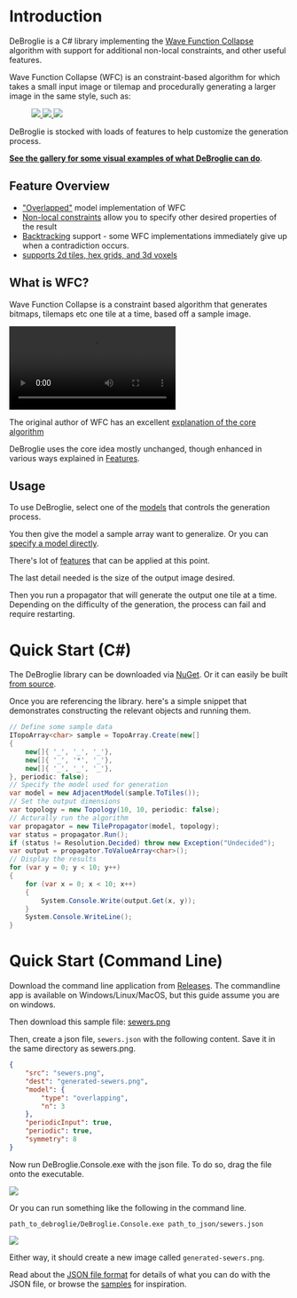 Introduction
=====================================

DeBroglie is a C# library implementing the [Wave Function Collapse](https://github.com/mxgmn/WaveFunctionCollapse) algorithm with support for additional non-local constraints, and other useful features.

Wave Function Collapse (WFC) is an constraint-based algorithm for which takes a small input image or tilemap
and procedurally generating a larger image in the same style, such as:

<figure>
<a href="https://github.com/BorisTheBrave/DeBroglie/blob/master/samples/mxgmn/city.json">
<img src="../images/city_input.png">
<img src="../images/arrow.png"/>
<img src="../images/city_output.png">
</a>
</figure>
 
DeBroglie is stocked with loads of features to help customize the generation process.

<b>[See the gallery for some visual examples of what DeBroglie can do](gallery.md)</b>.

Feature Overview
--------

* ["Overlapped"](features.md#overlapping) model implementation of WFC
* [Non-local constraints](features.md#constraints) allow you to specify other desired properties of the result
* [Backtracking](features.md#backtracking) support - some WFC implementations immediately give up when a contradiction occurs.
* [supports 2d tiles, hex grids, and 3d voxels](features.md#topology) 

What is WFC?
------------

Wave Function Collapse is a constraint based algorithm that generates bitmaps, tilemaps etc one tile at a time, based off a sample image.

<video src="../images/pathway.webm" autoplay loop></video>

The original author of WFC has an excellent [explanation of the core algorithm](https://github.com/mxgmn/WaveFunctionCollapse)

DeBroglie uses the core idea mostly unchanged, though enhanced in various ways explained in [Features](features.md).

Usage
---------------

To use DeBroglie, select one of the [models](features.md#models) that controls the generation process. 

You then give the model a sample array want to generalize. Or you can [specify a model directly](adjacency.md).

There's lot of [features](features.md) that can be applied at this point.

The last detail needed is the size of the output image desired.

Then you run a propagator that will generate the output one tile at a time. 
Depending on the difficulty of the generation, the process can fail and require restarting.

Quick Start (C#)
=================

The DeBroglie library can be downloaded via [NuGet](https://www.nuget.org/packages/DeBroglie). 
Or it can easily be built [from source](https://github.com/BorisTheBrave/DeBroglie).

Once you are referencing the library. here's a simple snippet that demonstrates constructing the relevant objects and running them.

```csharp
// Define some sample data
ITopoArray<char> sample = TopoArray.Create(new[]
{
    new[]{ '_', '_', '_'},
    new[]{ '_', '*', '_'},
    new[]{ '_', '_', '_'},
}, periodic: false);
// Specify the model used for generation
var model = new AdjacentModel(sample.ToTiles());
// Set the output dimensions
var topology = new Topology(10, 10, periodic: false);
// Acturally run the algorithm
var propagator = new TilePropagator(model, topology);
var status = propagator.Run();
if (status != Resolution.Decided) throw new Exception("Undecided");
var output = propagator.ToValueArray<char>();
// Display the results
for (var y = 0; y < 10; y++)
{
    for (var x = 0; x < 10; x++)
    {
        System.Console.Write(output.Get(x, y));
    }
    System.Console.WriteLine();
}
```

Quick Start (Command Line)
==========================

Download the command line application from [Releases](https://github.com/BorisTheBrave/DeBroglie/releases). 
The commandline app is available on Windows/Linux/MacOS, but this guide assume you are on windows.

Then download this sample file: <a href="../images/sewers.png">sewers.png</a>

Then, create a json file, `sewers.json` with the following content. Save it in the same directory as sewers.png.

```json
{
    "src": "sewers.png",
    "dest": "generated-sewers.png",
    "model": {
        "type": "overlapping",
        "n": 3
    },
    "periodicInput": true,
    "periodic": true,
    "symmetry": 8
}
```

Now run DeBroglie.Console.exe with the json file. To do so, drag the file onto the executable. 

<img src="../images/drag_drop.png"/>

Or you can run something like the following in the command line.

```
path_to_debroglie/DeBroglie.Console.exe path_to_json/sewers.json
```

<img src="../images/cmd.png"/>

Either way, it should create a new image called `generated-sewers.png`.

Read about the [JSON file format](config_files.md) for details of what you can do with the JSON file, 
or browse the <a href="https://github.com/BorisTheBrave/DeBroglie/tree/master/samples">samples</a> for inspiration.